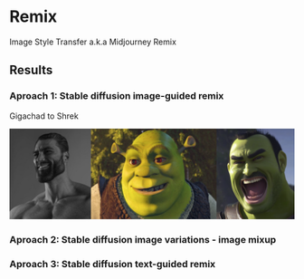 # Remix
Image Style Transfer a.k.a Midjourney Remix

## Results

### Aproach 1: Stable diffusion image-guided remix

Gigachad to Shrek

![Gigachad to Shrek](approaches/stable-diffusion-remix/imgs/gigachad-to-shrek.png)


### Aproach 2: Stable diffusion image variations - image mixup

### Aproach 3: Stable diffusion text-guided remix
